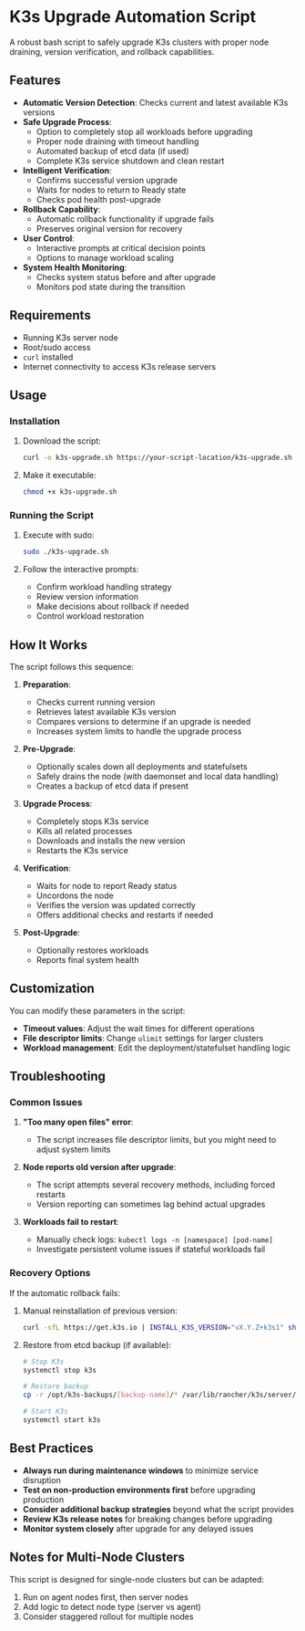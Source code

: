 # K3s Upgrade Automation Script

A robust bash script to safely upgrade K3s clusters with proper node draining, version verification, and rollback capabilities.

## Features

- **Automatic Version Detection**: Checks current and latest available K3s versions
- **Safe Upgrade Process**:
    - Option to completely stop all workloads before upgrading
    - Proper node draining with timeout handling
    - Automated backup of etcd data (if used)
    - Complete K3s service shutdown and clean restart
- **Intelligent Verification**:
    - Confirms successful version upgrade
    - Waits for nodes to return to Ready state
    - Checks pod health post-upgrade
- **Rollback Capability**:
    - Automatic rollback functionality if upgrade fails
    - Preserves original version for recovery
- **User Control**:
    - Interactive prompts at critical decision points
    - Options to manage workload scaling
- **System Health Monitoring**:
    - Checks system status before and after upgrade
    - Monitors pod state during the transition

## Requirements

- Running K3s server node
- Root/sudo access
- `curl` installed
- Internet connectivity to access K3s release servers

## Usage

### Installation

1.  Download the script:
    
    ```bash
    curl -o k3s-upgrade.sh https://your-script-location/k3s-upgrade.sh
    ```
    
2.  Make it executable:
    
    ```bash
    chmod +x k3s-upgrade.sh
    ```
    

### Running the Script

1.  Execute with sudo:
    
    ```bash
    sudo ./k3s-upgrade.sh
    ```
    
2.  Follow the interactive prompts:
    
    - Confirm workload handling strategy
    - Review version information
    - Make decisions about rollback if needed
    - Control workload restoration

## How It Works

The script follows this sequence:

1.  **Preparation**:
    
    - Checks current running version
    - Retrieves latest available K3s version
    - Compares versions to determine if an upgrade is needed
    - Increases system limits to handle the upgrade process
2.  **Pre-Upgrade**:
    
    - Optionally scales down all deployments and statefulsets
    - Safely drains the node (with daemonset and local data handling)
    - Creates a backup of etcd data if present
3.  **Upgrade Process**:
    
    - Completely stops K3s service
    - Kills all related processes
    - Downloads and installs the new version
    - Restarts the K3s service
4.  **Verification**:
    
    - Waits for node to report Ready status
    - Uncordons the node
    - Verifies the version was updated correctly
    - Offers additional checks and restarts if needed
5.  **Post-Upgrade**:
    
    - Optionally restores workloads
    - Reports final system health

## Customization

You can modify these parameters in the script:

- **Timeout values**: Adjust the wait times for different operations
- **File descriptor limits**: Change `ulimit` settings for larger clusters
- **Workload management**: Edit the deployment/statefulset handling logic

## Troubleshooting

### Common Issues

1.  **"Too many open files" error**:
    
    - The script increases file descriptor limits, but you might need to adjust system limits
2.  **Node reports old version after upgrade**:
    
    - The script attempts several recovery methods, including forced restarts
    - Version reporting can sometimes lag behind actual upgrades
3.  **Workloads fail to restart**:
    
    - Manually check logs: `kubectl logs -n [namespace] [pod-name]`
    - Investigate persistent volume issues if stateful workloads fail

### Recovery Options

If the automatic rollback fails:

1.  Manual reinstallation of previous version:
    
    ```bash
    curl -sfL https://get.k3s.io | INSTALL_K3S_VERSION="vX.Y.Z+k3s1" sh -
    ```
    
2.  Restore from etcd backup (if available):
    
    ```bash
    # Stop K3s
    systemctl stop k3s
    
    # Restore backup
    cp -r /opt/k3s-backups/[backup-name]/* /var/lib/rancher/k3s/server/db/
    
    # Start K3s
    systemctl start k3s
    ```
    

## Best Practices

- **Always run during maintenance windows** to minimize service disruption
- **Test on non-production environments first** before upgrading production
- **Consider additional backup strategies** beyond what the script provides
- **Review K3s release notes** for breaking changes before upgrading
- **Monitor system closely** after upgrade for any delayed issues

## Notes for Multi-Node Clusters

This script is designed for single-node clusters but can be adapted:

1.  Run on agent nodes first, then server nodes
2.  Add logic to detect node type (server vs agent)
3.  Consider staggered rollout for multiple nodes

&nbsp;
